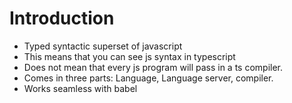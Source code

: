 # Introduction

- Typed syntactic superset of javascript
- This means that you can see js syntax in typescript
- Does not mean that every js program will pass in a ts compiler.
- Comes in three parts: Language, Language server, compiler.
- Works seamless with babel

